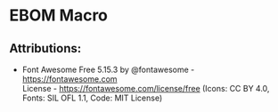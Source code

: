 # EBOM Macro

## Attributions:
- Font Awesome Free 5.15.3 by @fontawesome - https://fontawesome.com  
License - https://fontawesome.com/license/free (Icons: CC BY 4.0, Fonts: SIL OFL 1.1, Code: MIT License)